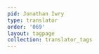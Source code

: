 ```yaml
---
pid: Jonathan Iwry
type: translator
order: '069'
layout: tagpage
collection: translator_tags
---
```

